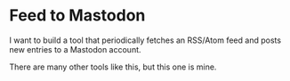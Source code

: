 # Feed to Mastodon

I want to build a tool that periodically fetches an RSS/Atom feed and posts new entries to a Mastodon account.

There are many other tools like this, but this one is mine.
